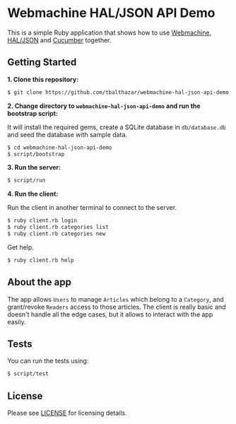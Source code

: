 # Webmachine HAL/JSON API Demo

This is a simple Ruby application that shows how to use [Webmachine](https://github.com/seancribbs/webmachine-ruby), [HAL/JSON](http://blog.stateless.co/post/13296666138/json-linking-with-hal) and [Cucumber](https://cucumber.io) together.

## Getting Started

**1. Clone this repository:**

```bash
$ git clone https://github.com/tbalthazar/webmachine-hal-json-api-demo.git
``` 

**2. Change directory to `webmachine-hal-json-api-demo` and run the bootstrap script:**

It will install the required gems, create a SQLite database in `db/database.db` and seed the database with sample data.

```bash
$ cd webmachine-hal-json-api-demo
$ script/bootstrap
``` 

**3. Run the server:**

```bash
$ script/run
``` 

**4. Run the client:**

Run the client in another terminal to connect to the server.

```bash
$ ruby client.rb login
$ ruby client.rb categories list
$ ruby client.rb categories new
``` 

Get help.

```bash
$ ruby client.rb help
``` 

## About the app

The app allows `Users` to manage `Articles` which belong to a `Category`, and grant/revoke `Readers` access to those articles. The client is really basic and doesn't handle all the edge cases, but it allows to interact with the app easily.

## Tests

You can run the tests using:

```bash
$ script/test
```

## License

Please see [LICENSE](/LICENSE) for licensing details. 
